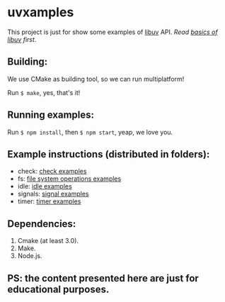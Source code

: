 # uvxamples

This project is just for show some examples of [libuv](http://libuv.org/) API.
_Read [basics of libuv](http://docs.libuv.org/en/v1.x/guide/basics.html#basics-of-libuv) first_.

## Building:

We use CMake as building tool, so we can run multiplatform!

Run `$ make`, yes, that's it!

## Running examples:

Run `$ npm install`, then `$ npm start`, yeap, we love you.

## Example instructions (distributed in folders):

* check: [check examples](/src/check)
* fs: [file system operations examples](/src/fs)
* idle: [idle examples](/src/idle)
* signals: [signal examples](/src/signals)
* timer: [timer examples](/src/timer)

## Dependencies:

1. Cmake (at least 3.0).
2. Make.
3. Node.js.

## PS: the content presented here are just for educational purposes.
